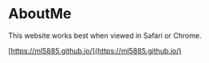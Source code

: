 # AboutMe

This website works best when viewed in Safari or Chrome. 

[https://ml5885.github.io/](https://ml5885.github.io/)
